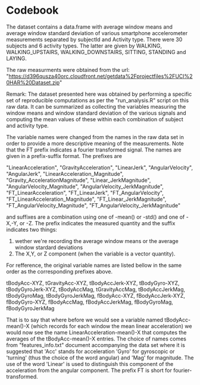 Codebook
===========
The dataset contains a data.frame with average window means and average window standard deviation of various smartphone accelerometer measurements separated by subjectId and Activity type. There were 30 subjects and 6 activity types. The latter are given by WALKING, WALKING_UPSTAIRS, WALKING_DOWNSTAIRS, SITTING, STANDING and LAYING.

The raw measurments were obtained from the url: 
"https://d396qusza40orc.cloudfront.net/getdata%2Fprojectfiles%2FUCI%20HAR%20Dataset.zip"

Remark: The dataset presented here was obtained by performing a specific set of reproducible computations as per the "run_analysis.R" script on this raw data. It can be summarized as collecting the variables measuring the window means and window standard deviation of the various signals and computing the mean values of these within each combination of subject and activity type.

The variable names were changed from the names in the raw data set in order to provide a more descriptive meaning of the measurements. Note that the FT prefix indicates a fourier transformed signal. The names are given in a prefix-suffix format. The prefixes are

"LinearAcceleration",
"GravityAcceleration",
"LinearJerk",
"AngularVelocity",
"AngularJerk",
"LinearAcceleration_Magnitude",
"Gravity_AccelerationMagnitude",
"Linear_JerkMagnitude",
"AngularVelocity_Magnitude",
"AngularVelocity_JerkMagnitude",
"FT_LinearAcceleration",
"FT_LinearJerk",
"FT_AngularVelocity",
"FT_LinearAcceleration_Magnitude",
"FT_Linear_JerkMagnitude",
"FT_AngularVelocity_Magnitude",
"FT_AngularVelocity_JerkMagnitude"

and suffixes are a combination using one of -mean() or -std() and one of -X,-Y, or -Z. The prefix indicates the measured quantity and the suffix indicates two things: 
1. wether we're recording the average window means or the average window stardard deviations
2. The X,Y, or Z component (when the variable is a vector quantity).

For refference, the original variable names are listed bellow in the same order as the corresponding prefixes above.

tBodyAcc-XYZ,
tGravityAcc-XYZ,
tBodyAccJerk-XYZ,
tBodyGyro-XYZ,
tBodyGyroJerk-XYZ,
tBodyAccMag,
tGravityAccMag,
tBodyAccJerkMag,
tBodyGyroMag,
tBodyGyroJerkMag,
fBodyAcc-XYZ,
fBodyAccJerk-XYZ,
fBodyGyro-XYZ,
fBodyAccMag,
fBodyAccJerkMag,
fBodyGyroMag,
fBodyGyroJerkMag

That is to say that where before we would see a variable named tBodyAcc-mean()-X (which records for each window the mean linear acceleration) we would now see the name LinearAcceleration-mean()-X that computes the averages of the tBodyAcc-mean()-X entries. The choice of names comes from "features_info.txt" document accompanying the data set where it is suggested that 'Acc' stands for acceleration 'Gyro' for gyroscopic or 'turning' (thus the choice of the word angular) and 'Mag' for magnitude. The use of the word 'Linear' is used to distinguish this component of the acceleration from the angular component. The prefix FT is short for fourier-transformed.
